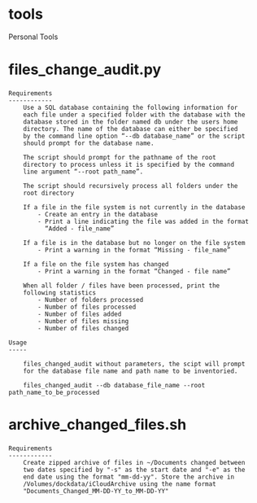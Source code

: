 # tools
Personal Tools


###
# files_change_audit.py #
###

    Requirements
    ------------
	    Use a SQL database containing the following information for
        each file under a specified folder with the database with the
        database stored in the folder named db under the users home
        directory. The name of the database can either be specified
        by the command line option “--db database_name” or the script
        should prompt for the database name. 

	    The script should prompt for the pathname of the root
        directory to process unless it is specified by the command
        line argument “--root path_name”.

	    The script should recursively process all folders under the
        root directory

	    If a file in the file system is not currently in the database
		    - Create an entry in the database
		    - Print a line indicating the file was added in the format
              “Added - file_name”

	    If a file is in the database but no longer on the file system
		    - Print a warning in the format “Missing - file_name”

	    If a file on the file system has changed
		    - Print a warning in the format “Changed - file name”

	    When all folder / files have been processed, print the
        following statistics
		    - Number of folders processed
		    - Number of files processed
		    - Number of files added
		    - Number of files missing
		    - Number of files changed

    Usage
    -----

	    files_changed_audit without parameters, the scipt will prompt
        for the database file name and path name to be inventoried.

	    files_changed_audit --db database_file_name --root path_name_to_be_processed


###
# archive_changed_files.sh
###

    Requirements
    ------------
	    Create zipped archive of files in ~/Documents changed between
        two dates specified by "-s" as the start date and "-e" as the
        end date using the format "mm-dd-yy". Store the archive in
        /Volumes/dockdata/iCloudArchive using the name format
        "Documents_Changed_MM-DD-YY_to_MM-DD-YY"

